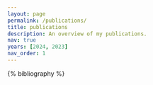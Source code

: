 ```yaml
---
layout: page
permalink: /publications/
title: publications
description: An overview of my publications.
nav: true
years: [2024, 2023]
nav_order: 1
---
```


<!-- _pages/publications.md -->
<div class="publications">

{% bibliography %}

</div>
